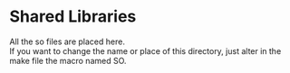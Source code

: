 Shared Libraries
===========

All the so files are placed here.  
If you want to change the name or place of this directory, just alter in the make file the macro
named SO.
